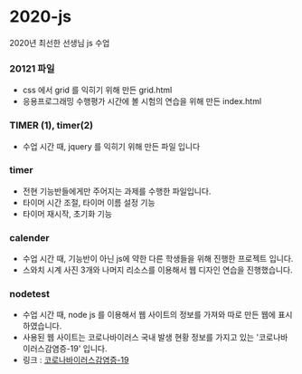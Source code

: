 # 2020-js
2020년 최선한 선생님 js 수업

### 20121 파일
- css 에서 grid 를 익히기 위해 만든 grid.html
- 응용프로그래밍 수행평가 시간에 볼 시험의 연습을 위해 만든 index.html

### TIMER (1), timer(2)
- 수업 시간 때, jquery 를 익히기 위해 만든 파일 입니다

### timer 
- 전현 기능반들에게만 주어지는 과제를 수행한 파일입니다.
- 타이머 시간 조절, 타이머 이름 설정 기능
- 타이머 재시작, 초기화 기능

### calender 
- 수업 시간 때, 기능반이 아닌 js에 약한 다른 학생들을 위해 진행한 프로젝트 입니다.
- 스와치 시계 사진 3개와 나머지 리소스를 이용해서 웹 디자인 연습을 진행했습니다.

### nodetest
- 수업 시간 때, node js 를 이용해서 웹 사이트의 정보를 가져와 따로 만든 웹에 표시하였습니다.
- 사용된 웹 사이트는 코로나바이러스 국내 발생 현황 정보를 가지고 있는 '코로나바이러스감염증-19' 입니다.
- 링크 : [코로나바이러스감염증-19](http://ncov.mohw.go.kr/bdBoardList_Real.do)

